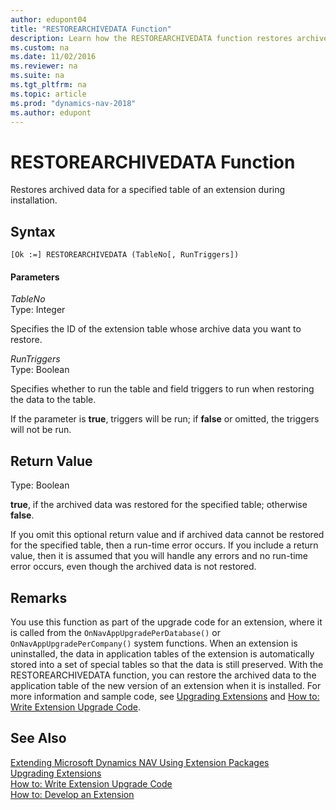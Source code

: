 ```yaml
---
author: edupont04
title: "RESTOREARCHIVEDATA Function"
description: Learn how the RESTOREARCHIVEDATA function restores archived data for a specified table of an extension during installation. 
ms.custom: na
ms.date: 11/02/2016
ms.reviewer: na
ms.suite: na
ms.tgt_pltfrm: na
ms.topic: article
ms.prod: "dynamics-nav-2018"
ms.author: edupont
---
```

# RESTOREARCHIVEDATA Function
Restores archived data for a specified table of an extension during installation.

## Syntax  

```  
[Ok :=] RESTOREARCHIVEDATA (TableNo[, RunTriggers])  
```  

#### Parameters

*TableNo*  
Type: Integer  

Specifies the ID of the extension table whose archive data you want to restore.  

*RunTriggers*  
Type: Boolean  

Specifies whether to run the table and field triggers to run when restoring the data to the table.  

If the parameter is **true**, triggers will be run; if **false** or omitted, the triggers will not be run.  

## Return Value  
Type: Boolean  

**true**, if the archived data was restored for the specified table; otherwise **false**.  

If you omit this optional return value and if archived data cannot be restored for the specified table, then a run-time error occurs. If you include a return value, then it is assumed that you will handle any errors and no run-time error occurs, even though the archived data is not restored.

## Remarks
You use this function as part of the upgrade code for an extension, where it is called from the `OnNavAppUpgradePerDatabase()` or `OnNavAppUpgradePerCompany()` system functions. When an extension is uninstalled, the data in application tables of the extension is automatically stored into a set of special tables so that the data is still preserved. With the RESTOREARCHIVEDATA function, you can restore the archived data to the application table of the new version of an extension when it is installed. For more information and sample code, see [Upgrading Extensions](extensions-upgrading.md) and [How to: Write Extension Upgrade Code](extensions-upgrade-howto.md).  

## See Also  
[Extending Microsoft Dynamics NAV Using Extension Packages](Extending-Microsoft-Dynamics-NAV-Using-Extension-Packages.md)   
[Upgrading Extensions](extensions-upgrading.md)  
[How to: Write Extension Upgrade Code](extensions-upgrade-howto.md)  
[How to: Develop an Extension](How-to--Develop-an-Extension.md)  
